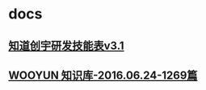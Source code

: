 # docs
## [知道创宇研发技能表v3.1](http://docs.z0z.me/skill/)
## [WOOYUN 知识库-2016.06.24-1269篇](http://docs.z0z.me/drops/)